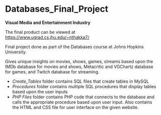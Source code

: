 # Databases_Final_Project

**Visual Media and Entertainment Industry**

The final product can be viewed at https://www.ugrad.cs.jhu.edu/~nthakka7/

Final project done as part of the Databases course at Johns Hopkins University.

Gives unique insights on movies, shows, games, streams based upon the IMDb database for movies and shows, Metacritic and VGChartz database for games, and Twitch database for streaming.

- _Create_Tables_ folder contains SQL files that create tables in MySQL
- _Procedures_ folder contains multiple SQL procedures that display tables based upon the user inputs
- _PHP Files_ folder contains PHP code that connects to the database and calls the appropriate procedure based upon user input. Also contains the HTML and CSS file for user interface on the given website.
 
